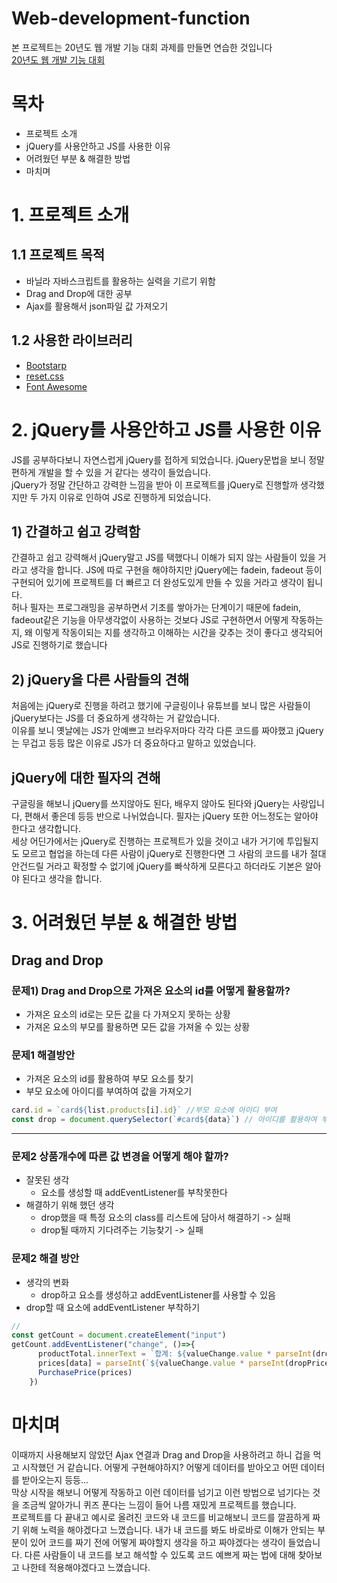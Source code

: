 # Web-development-function  
본 프로젝트는 20년도 웹 개발 기능 대회 과제를 만들면 연습한 것입니다  
[20년도 웹 개발 기능 대회](https://meister.hrdkorea.or.kr/sub/3/6/3/informationSquare/byYearTask.do)

# 목차
- 프로젝트 소개
- jQuery를 사용안하고 JS를 사용한 이유
- 어려웠던 부분 & 해결한 방법
- 마치며

# 1. 프로젝트 소개
## 1.1 프로젝트 목적
- 바닐라 자바스크립트를 활용하는 실력을 기르기 위함
- Drag and Drop에 대한 공부
- Ajax를 활용해서 json파일 값 가져오기

## 1.2 사용한 라이브러리
- [Bootstarp](https://getbootstrap.com/)
- [reset.css](https://www.jsdelivr.com/package/npm/reset-css)
- [Font Awesome](https://fontawesome.com/)

# 2. jQuery를 사용안하고 JS를 사용한 이유
JS를 공부하다보니 자연스럽게 jQuery를 접하게 되었습니다. jQuery문법을 보니 정말 편하게 개발을 할 수 있을 거 같다는 생각이 들었습니다.  
jQuery가 정말 간단하고 강력한 느낌을 받아 이 프로젝트를 jQuery로 진행할까 생각했지만 두 가지 이유로 인하여 JS로 진행하게 되었습니다.  

## 1) 간결하고 쉽고 강력함
간결하고 쉽고 강력해서 jQuery말고 JS를 택했다니 이해가 되지 않는 사람들이 있을 거라고 생각을 합니다. JS에 따로 구현을 해야하지만 jQuery에는 fadein, fadeout 등이 구현되어 있기에 프로젝트를 더 빠르고 더 완성도있게 만들 수 있을 거라고 생각이 됩니다.  
허나 필자는 프로그래밍을 공부하면서 기초를 쌓아가는 단계이기 때문에 fadein, fadeout같은 기능을 아무생각없이 사용하는 것보다 JS로 구현하면서 어떻게 작동하는 지, 왜 이렇게 작동이되는 지를 생각하고 이해하는 시간을 갖추는 것이 좋다고 생각되어 JS로 진행하기로 했습니다  

## 2) jQuery을 다른 사람들의 견해
처음에는 jQuery로 진행을 하려고 했기에 구글링이나 유튜브를 보니 많은 사람들이 jQuery보다는 JS를 더 중요하게 생각하는 거 같았습니다.  
이유를 보니 옛날에는 JS가 안예쁘고 브라우저마다 각각 다른 코드를 짜야했고 jQuery는 무겁고 등등 많은 이유로 JS가 더 중요하다고 말하고 있었습니다.  

## jQuery에 대한 필자의 견해
구글링을 해보니 jQuery를 쓰지않아도 된다, 배우지 않아도 된다와 jQuery는 사랑입니다, 편해서 좋은데 등등 반으로 나뉘었습니다. 필자는 jQuery 또한 어느정도는 알아야 한다고 생각합니다.  
세상 어딘가에서는 jQuery로 진행하는 프로젝트가 있을 것이고 내가 거기에 투입될지도 모르고 협업을 하는데 다른 사람이 jQuery로 진행한다면 그 사람의 코드를 내가 절대 안건드릴 거라고 확정할 수 없기에 jQuery를 빠삭하게 모른다고 하더라도 기본은 알아야 된다고 생각을 합니다.  

# 3. 어려웠던 부분 & 해결한 방법
## Drag and Drop  
### 문제1) Drag and Drop으로 가져온 요소의 id를 어떻게 활용할까?
- 가져온 요소의 id로는 모든 값을 다 가져오지 못하는 상황
- 가져온 요소의 부모를 활용하면 모든 값을 가져올 수 있는 상황

### 문제1 해결방안
- 가져온 요소의 id를 활용하여 부모 요소를 찾기
- 부모 요소에 아이디를 부여하여 값을 가져오기
``` js
card.id = `card${list.products[i].id}` //부모 요소에 아이디 부여
const drop = document.querySelector(`#card${data}`) // 아이디를 활용하여 부모 요소 찾기
```
---
### 문제2 상품개수에 따른 값 변경을 어떻게 해야 할까?
- 잘못된 생각
  - 요소를 생성할 때 addEventListener를 부착못한다
- 해결하기 위해 했던 생각
  - drop했을 때 특정 요소의 class를 리스트에 담아서 해결하기 -> 실패
  - drop될 때까지 기다려주는 기능찾기 -> 실패
### 문제2 해결 방안
- 생각의 변화
  - drop하고 요소를 생성하고 addEventListener를 사용할 수 있음
- drop할 때 요소에 addEventListener 부착하기
``` js
// 
const getCount = document.createElement("input")
getCount.addEventListener("change", ()=>{
      productTotal.innerText = `합계: ${valueChange.value * parseInt(dropPrice.innerText)}`
      prices[data] = parseInt(`${valueChange.value * parseInt(dropPrice.innerText)}`)
      PurchasePrice(prices)
    })
```

# 마치며
이때까지 사용해보지 않았던 Ajax 연결과 Drag and Drop을 사용하려고 하니 겁을 먹고 시작했던 거 같습니다. 어떻게 구현해야하지? 어떻게 데이터를 받아오고 어떤 데이터를 받아오는지 등등...  
막상 시작을 해보니 어떻게 작동하고 이런 데이터를 넘기고 이런 방법으로 넘기다는 것을 조금씩 알아가니 퀴즈 푼다는 느낌이 들어 나름 재밌게 프로젝트를 했습니다.  
프로젝트를 다 끝내고 예시로 올려진 코드와 내 코드를 비교해보니 코드를 깔끔하게 짜기 위해 노력을 해야겠다고 느꼈습니다. 내가 내 코드를 봐도 바로바로 이해가 안되는 부분이 있어 코드를 짜기 전에 어떻게 짜야할지 생각을 하고 짜야겠다는 생각이 들었습니다.
다른 사람들이 내 코드를 보고 해석할 수 있도록 코드 예쁘게 짜는 법에 대해 찾아보고 나한테 적용해야겠다고 느꼈습니다.
